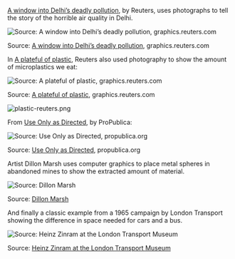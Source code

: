 [A window into Delhi’s deadly pollution](https://graphics.reuters.com/INDIA-POLLUTION/01008173281/index.html), by Reuters, uses photographs to tell the story of the horrible air quality in Delhi.

![Source: [A window into Delhi’s deadly pollution](https://graphics.reuters.com/INDIA-POLLUTION/01008173281/index.html), graphics.reuters.com](Combining%20visualisations%20with%20other%20media%203195c842e70245d394d6c9e019d7165e/delhi-air-quality.png)

Source: [A window into Delhi’s deadly pollution](https://graphics.reuters.com/INDIA-POLLUTION/01008173281/index.html), graphics.reuters.com

In [A plateful of plastic](https://graphics.reuters.com/ENVIRONMENT-PLASTIC/0100B4TF2MQ/index.html), Reuters also used photography to show the amount of microplastics we eat:

![Source: [A plateful of plastic](https://graphics.reuters.com/ENVIRONMENT-PLASTIC/0100B4TF2MQ/index.html), graphics.reuters.com](Combining%20visualisations%20with%20other%20media%203195c842e70245d394d6c9e019d7165e/plastic-reuters2.png)

Source: [A plateful of plastic](https://graphics.reuters.com/ENVIRONMENT-PLASTIC/0100B4TF2MQ/index.html), graphics.reuters.com

![plastic-reuters.png](Combining%20visualisations%20with%20other%20media%203195c842e70245d394d6c9e019d7165e/plastic-reuters.png)

From [Use Only as Directed](https://www.propublica.org/article/tylenol-mcneil-fda-use-only-as-directed), by ProPublica:

![Source: [Use Only as Directed](https://www.propublica.org/article/tylenol-mcneil-fda-use-only-as-directed), propublica.org](Combining%20visualisations%20with%20other%20media%203195c842e70245d394d6c9e019d7165e/pills-propublica.png)

Source: [Use Only as Directed](https://www.propublica.org/article/tylenol-mcneil-fda-use-only-as-directed), propublica.org

Artist Dillon Marsh uses computer graphics to place metal spheres in abandoned mines to show the extracted amount of material.

![Source: [Dillon Marsh](http://dillonmarsh.com/copper02.html)](Combining%20visualisations%20with%20other%20media%203195c842e70245d394d6c9e019d7165e/copper02.jpg)

Source: [Dillon Marsh](http://dillonmarsh.com/copper02.html)

And finally a classic example from a 1965 campaign by London Transport showing the difference in space needed for cars and a bus.

![Source: [Heinz Zinram at the London Transport Museum](https://www.ltmuseum.co.uk/collections/collections-online/posters/item/1983-4-7561)](Combining%20visualisations%20with%20other%20media%203195c842e70245d394d6c9e019d7165e/london-bus-cars.jpg)

Source: [Heinz Zinram at the London Transport Museum](https://www.ltmuseum.co.uk/collections/collections-online/posters/item/1983-4-7561)